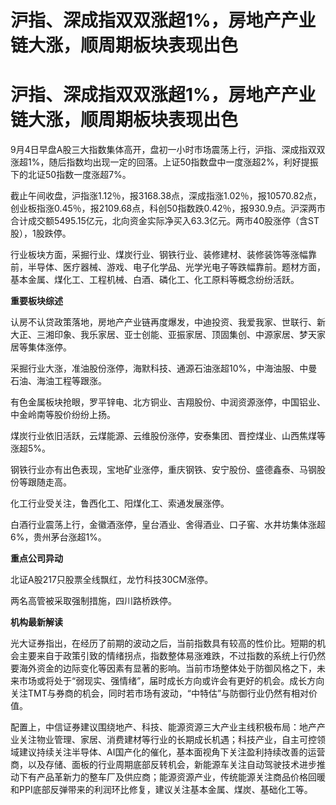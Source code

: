 # 沪指、深成指双双涨超1%，房地产产业链大涨，顺周期板块表现出色

# 沪指、深成指双双涨超1%，房地产产业链大涨，顺周期板块表现出色

9月4日早盘A股三大指数集体高开，盘初一小时市场震荡上行，沪指、深成指双双涨超1%，随后指数均出现一定的回落。上证50指数盘中一度涨超2%，利好提振下的北证50指数一度涨超7%。

截止午间收盘，沪指涨1.12％，报3168.38点，深成指涨1.02％，报10570.82点，创业板指涨0.45％，报2109.68点，科创50指数跌0.42％，报930.9点。沪深两市合计成交额5495.15亿元，北向资金实际净买入63.3亿元。两市40股涨停（含ST股），1股跌停。

行业板块方面，采掘行业、煤炭行业、钢铁行业、装修建材、装修装饰等涨幅靠前，半导体、医疗器械、游戏、电子化学品、光学光电子等跌幅靠前。题材方面，基本金属、煤化工、工程机械、白酒、磷化工、化工原料等概念纷纷活跃。

**重要板块综述**

认房不认贷政策落地，房地产产业链再度爆发，中迪投资、我爱我家、世联行、新大正、三湘印象、我乐家居、亚士创能、亚振家居、顶固集创、中源家居、梦天家居等集体涨停。

采掘行业大涨，准油股份涨停，海默科技、通源石油涨超10%，中海油服、中曼石油、海油工程等跟涨。

有色金属板块抢眼，罗平锌电、北方铜业、吉翔股份、中润资源涨停，中国铝业、中金岭南等股价纷纷上扬。

煤炭行业依旧活跃，云煤能源、云维股份涨停，安泰集团、晋控煤业、山西焦煤等涨超5%。

钢铁行业亦有出色表现，宝地矿业涨停，重庆钢铁、安宁股份、盛德鑫泰、马钢股份等跟随走高。

化工行业受关注，鲁西化工、阳煤化工、索通发展涨停。

白酒行业震荡上行，金徽酒涨停，皇台酒业、舍得酒业、口子窖、水井坊集体涨超6%，贵州茅台涨超1%。

**重点公司异动**

北证A股217只股票全线飘红，龙竹科技30CM涨停。

两名高管被采取强制措施，四川路桥跌停。

**机构最新解读**

光大证券指出，在经历了前期的波动之后，当前指数具有较高的性价比。短期的机会主要来自于政策引致的情绪拐点，指数整体易涨难跌，不过指数的系统上行仍然要海外资金的边际变化等因素有显著的影响。当前市场整体处于防御风格之下，未来市场或将处于“弱现实、强情绪”，届时成长方向或许会有更好的机会。成长方向关注TMT与券商的机会，同时若市场有波动，“中特估”与防御行业仍然有相对价值。

配置上，中信证券建议围绕地产、科技、能源资源三大产业主线积极布局：地产产业关注物业管理、家居、消费建材等行业的长期成长机遇；科技产业，自主可控领域建议持续关注半导体、AI国产化的催化，基本面视角下关注盈利持续改善的运营商，以及存储、面板的行业周期底部反转机会，新能源车关注自动驾驶技术进步推动下有产品革新力的整车厂及供应商；能源资源产业，传统能源关注商品价格回暖和PPI底部反弹带来的利润环比修复，建议关注基本金属、煤炭、基础化工等。

